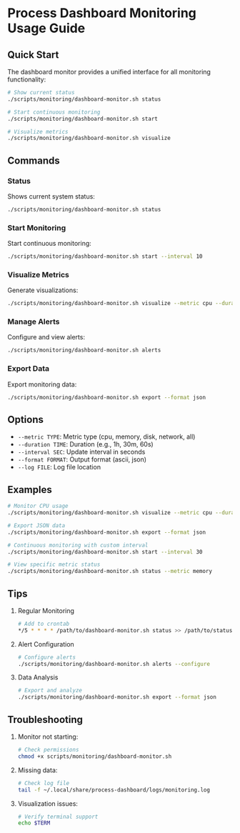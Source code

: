 # Process Dashboard Monitoring Usage Guide

## Quick Start

The dashboard monitor provides a unified interface for all monitoring functionality:

```bash
# Show current status
./scripts/monitoring/dashboard-monitor.sh status

# Start continuous monitoring
./scripts/monitoring/dashboard-monitor.sh start

# Visualize metrics
./scripts/monitoring/dashboard-monitor.sh visualize
```

## Commands

### Status
Shows current system status:
```bash
./scripts/monitoring/dashboard-monitor.sh status
```

### Start Monitoring
Start continuous monitoring:
```bash
./scripts/monitoring/dashboard-monitor.sh start --interval 10
```

### Visualize Metrics
Generate visualizations:
```bash
./scripts/monitoring/dashboard-monitor.sh visualize --metric cpu --duration 1h
```

### Manage Alerts
Configure and view alerts:
```bash
./scripts/monitoring/dashboard-monitor.sh alerts
```

### Export Data
Export monitoring data:
```bash
./scripts/monitoring/dashboard-monitor.sh export --format json
```

## Options

- `--metric TYPE`: Metric type (cpu, memory, disk, network, all)
- `--duration TIME`: Duration (e.g., 1h, 30m, 60s)
- `--interval SEC`: Update interval in seconds
- `--format FORMAT`: Output format (ascii, json)
- `--log FILE`: Log file location

## Examples

```bash
# Monitor CPU usage
./scripts/monitoring/dashboard-monitor.sh visualize --metric cpu --duration 30m

# Export JSON data
./scripts/monitoring/dashboard-monitor.sh export --format json

# Continuous monitoring with custom interval
./scripts/monitoring/dashboard-monitor.sh start --interval 30

# View specific metric status
./scripts/monitoring/dashboard-monitor.sh status --metric memory
```

## Tips

1. Regular Monitoring
   ```bash
   # Add to crontab
   */5 * * * * /path/to/dashboard-monitor.sh status >> /path/to/status.log
   ```

2. Alert Configuration
   ```bash
   # Configure alerts
   ./scripts/monitoring/dashboard-monitor.sh alerts --configure
   ```

3. Data Analysis
   ```bash
   # Export and analyze
   ./scripts/monitoring/dashboard-monitor.sh export --format json
   ```

## Troubleshooting

1. Monitor not starting:
   ```bash
   # Check permissions
   chmod +x scripts/monitoring/dashboard-monitor.sh
   ```

2. Missing data:
   ```bash
   # Check log file
   tail -f ~/.local/share/process-dashboard/logs/monitoring.log
   ```

3. Visualization issues:
   ```bash
   # Verify terminal support
   echo $TERM
   ```
